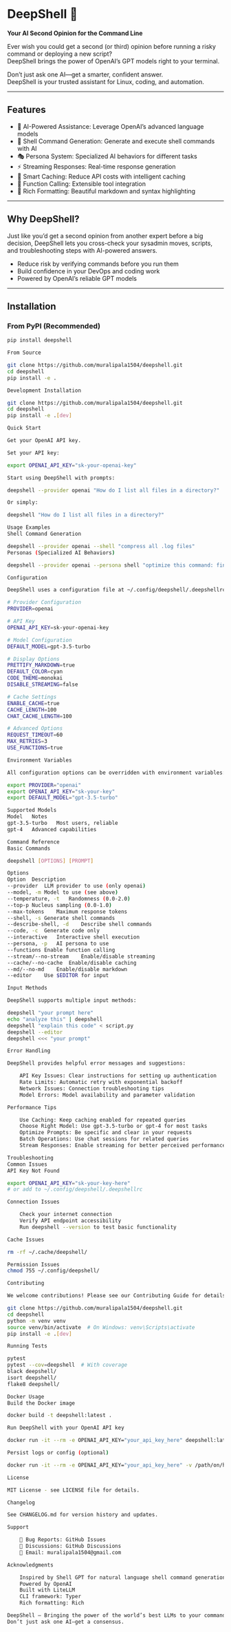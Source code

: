 # DeepShell 🐚

**Your AI Second Opinion for the Command Line**

Ever wish you could get a second (or third) opinion before running a risky command or deploying a new script?  
DeepShell brings the power of OpenAI’s GPT models right to your terminal.

Don’t just ask one AI—get a smarter, confident answer.  
DeepShell is your trusted assistant for Linux, coding, and automation.

---

## Features

- 🤖 AI-Powered Assistance: Leverage OpenAI’s advanced language models  
- 🐚 Shell Command Generation: Generate and execute shell commands with AI  
- 🎭 Persona System: Specialized AI behaviors for different tasks  
- ⚡ Streaming Responses: Real-time response generation  
- 💾 Smart Caching: Reduce API costs with intelligent caching  
- 🔧 Function Calling: Extensible tool integration  
- 🎨 Rich Formatting: Beautiful markdown and syntax highlighting  

---

## Why DeepShell?

Just like you’d get a second opinion from another expert before a big decision, DeepShell lets you cross-check your sysadmin moves, scripts, and troubleshooting steps with AI-powered answers.

- Reduce risk by verifying commands before you run them  
- Build confidence in your DevOps and coding work  
- Powered by OpenAI’s reliable GPT models  

---

## Installation

### From PyPI (Recommended)  
  
```bash  
pip install deepshell

From Source

git clone https://github.com/muralipala1504/deepshell.git
cd deepshell
pip install -e .

Development Installation

git clone https://github.com/muralipala1504/deepshell.git
cd deepshell
pip install -e .[dev]

Quick Start

Get your OpenAI API key.

Set your API key:

export OPENAI_API_KEY="sk-your-openai-key"

Start using DeepShell with prompts:

deepshell --provider openai "How do I list all files in a directory?"

Or simply:

deepshell "How do I list all files in a directory?"

Usage Examples
Shell Command Generation

deepshell --provider openai --shell "compress all .log files"
Personas (Specialized AI Behaviors)

deepshell --provider openai --persona shell "optimize this command: find . -name '*.py'"

Configuration

DeepShell uses a configuration file at ~/.config/deepshell/.deepshellrc:

# Provider Configuration
PROVIDER=openai

# API Key
OPENAI_API_KEY=sk-your-openai-key

# Model Configuration
DEFAULT_MODEL=gpt-3.5-turbo

# Display Options
PRETTIFY_MARKDOWN=true
DEFAULT_COLOR=cyan
CODE_THEME=monokai
DISABLE_STREAMING=false

# Cache Settings
ENABLE_CACHE=true
CACHE_LENGTH=100
CHAT_CACHE_LENGTH=100

# Advanced Options
REQUEST_TIMEOUT=60
MAX_RETRIES=3
USE_FUNCTIONS=true

Environment Variables

All configuration options can be overridden with environment variables:

export PROVIDER="openai"
export OPENAI_API_KEY="sk-your-key"
export DEFAULT_MODEL="gpt-3.5-turbo"

Supported Models
Model	Notes
gpt-3.5-turbo	Most users, reliable
gpt-4	Advanced capabilities

Command Reference
Basic Commands

deepshell [OPTIONS] [PROMPT]

Options
Option	Description
--provider	LLM provider to use (only openai)
--model, -m	Model to use (see above)
--temperature, -t	Randomness (0.0-2.0)
--top-p	Nucleus sampling (0.0-1.0)
--max-tokens	Maximum response tokens
--shell, -s	Generate shell commands
--describe-shell, -d	Describe shell commands
--code, -c	Generate code only
--interactive	Interactive shell execution
--persona, -p	AI persona to use
--functions	Enable function calling
--stream/--no-stream	Enable/disable streaming
--cache/--no-cache	Enable/disable caching
--md/--no-md	Enable/disable markdown
--editor	Use $EDITOR for input

Input Methods

DeepShell supports multiple input methods:

deepshell "your prompt here"
echo "analyze this" | deepshell
deepshell "explain this code" < script.py
deepshell --editor
deepshell <<< "your prompt"

Error Handling

DeepShell provides helpful error messages and suggestions:

    API Key Issues: Clear instructions for setting up authentication
    Rate Limits: Automatic retry with exponential backoff
    Network Issues: Connection troubleshooting tips
    Model Errors: Model availability and parameter validation

Performance Tips

    Use Caching: Keep caching enabled for repeated queries
    Choose Right Model: Use gpt-3.5-turbo or gpt-4 for most tasks
    Optimize Prompts: Be specific and clear in your requests
    Batch Operations: Use chat sessions for related queries
    Stream Responses: Enable streaming for better perceived performance

Troubleshooting
Common Issues
API Key Not Found

export OPENAI_API_KEY="sk-your-key-here"
# or add to ~/.config/deepshell/.deepshellrc

Connection Issues

    Check your internet connection
    Verify API endpoint accessibility
    Run deepshell --version to test basic functionality

Cache Issues

rm -rf ~/.cache/deepshell/

Permission Issues
chmod 755 ~/.config/deepshell/

Contributing

We welcome contributions! Please see our Contributing Guide for details.

git clone https://github.com/muralipala1504/deepshell.git
cd deepshell
python -m venv venv
source venv/bin/activate  # On Windows: venv\Scripts\activate
pip install -e .[dev]

Running Tests

pytest
pytest --cov=deepshell  # With coverage
black deepshell/
isort deepshell/
flake8 deepshell/

Docker Usage
Build the Docker image

docker build -t deepshell:latest .

Run DeepShell with your OpenAI API key

docker run -it --rm -e OPENAI_API_KEY="your_api_key_here" deepshell:latest "your prompt"

Persist logs or config (optional)

docker run -it --rm -e OPENAI_API_KEY="your_api_key_here" -v /path/on/host:/app/logs deepshell:latest "your prompt"

License

MIT License - see LICENSE file for details.

Changelog

See CHANGELOG.md for version history and updates.

Support

    🐛 Bug Reports: GitHub Issues
    💬 Discussions: GitHub Discussions
    📧 Email: muralipala1504@gmail.com

Acknowledgments

    Inspired by Shell GPT for natural language shell command generation.
    Powered by OpenAI
    Built with LiteLLM
    CLI framework: Typer
    Rich formatting: Rich

DeepShell – Bringing the power of the world’s best LLMs to your command line! 🚀
Don’t just ask one AI—get a consensus.

